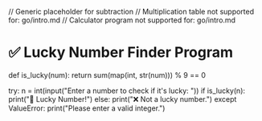 // Generic placeholder for subtraction
// Multiplication table not supported for: go/intro.md
// Calculator program not supported for: go/intro.md

# ✅ Lucky Number Finder Program
def is_lucky(num):
    return sum(map(int, str(num))) % 9 == 0

try:
    n = int(input("Enter a number to check if it's lucky: "))
    if is_lucky(n):
        print("🎉 Lucky Number!")
    else:
        print("❌ Not a lucky number.")
except ValueError:
    print("Please enter a valid integer.")
